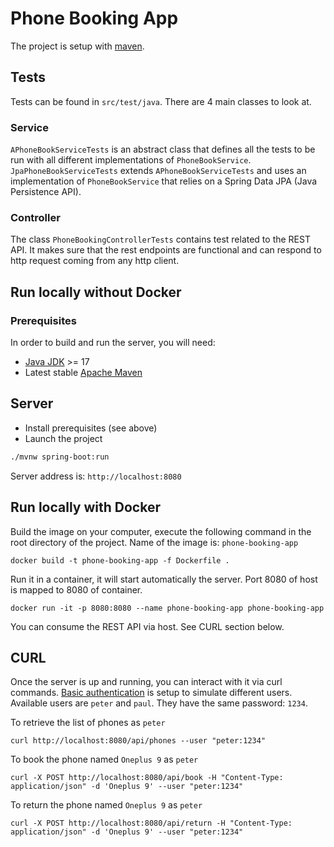 # Phone Booking App

The project is setup with [maven](http://maven.apache.org/). 

## Tests

Tests can be found in `src/test/java`. There are 4 main classes to look at.

### Service 

`APhoneBookServiceTests` is an abstract class that defines all the tests to be run with all different implementations of
`PhoneBookService`. `JpaPhoneBookServiceTests` extends `APhoneBookServiceTests` and uses an implementation of `PhoneBookService`
that relies on a Spring Data JPA (Java Persistence API).

### Controller

The class `PhoneBookingControllerTests` contains test related to the REST API. It makes sure that the rest endpoints are 
functional and can respond to http request coming from any http client. 

## Run locally without Docker

### Prerequisites

In order to build and run the server, you will need:
- [Java JDK](https://www.oracle.com/java/) >= 17
- Latest stable [Apache Maven](http://maven.apache.org/)

## Server

- Install prerequisites (see above)
- Launch the project
```bash
./mvnw spring-boot:run
```

Server address is: `http://localhost:8080`

## Run locally with Docker

Build the image on your computer, execute the following command in the root directory of the project. Name of the image is: `phone-booking-app`
```
docker build -t phone-booking-app -f Dockerfile .
```

Run it in a container, it will start automatically the server. Port 8080 of host is mapped to 8080 of container.
```
docker run -it -p 8080:8080 --name phone-booking-app phone-booking-app
```

You can consume the REST API via host. See CURL section below. 

## CURL 

Once the server is up and running, you can interact with it via curl commands. [Basic authentication](https://developer.mozilla.org/en-US/docs/Web/HTTP/Authentication#basic_authentication_scheme)
is setup to simulate different users. Available users are `peter` and `paul`. They have the same password: `1234`. 

To retrieve the list of phones as `peter`
```
curl http://localhost:8080/api/phones --user "peter:1234"     
```

To book the phone named `Oneplus 9` as `peter` 
```
curl -X POST http://localhost:8080/api/book -H "Content-Type: application/json" -d 'Oneplus 9' --user "peter:1234"     
```

To return the phone named `Oneplus 9` as `peter` 
```
curl -X POST http://localhost:8080/api/return -H "Content-Type: application/json" -d 'Oneplus 9' --user "peter:1234"     
```